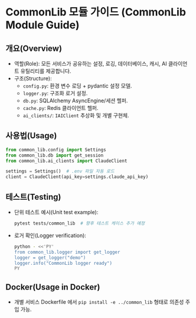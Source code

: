 # CommonLib 모듈 가이드 (CommonLib Module Guide)

## 개요(Overview)
- 역할(Role): 모든 서비스가 공유하는 설정, 로깅, 데이터베이스, 캐시, AI 클라이언트 유틸리티를 제공합니다.
- 구조(Structure):
  - `config.py`: 환경 변수 로딩 + pydantic 설정 모델.
  - `logger.py`: 구조화 로거 설정.
  - `db.py`: SQLAlchemy AsyncEngine/세션 헬퍼.
  - `cache.py`: Redis 클라이언트 헬퍼.
  - `ai_clients/`: `IAIClient` 추상화 및 개별 구현체.

## 사용법(Usage)
```python
from common_lib.config import Settings
from common_lib.db import get_session
from common_lib.ai_clients import ClaudeClient

settings = Settings()  # .env 파일 자동 로드
client = ClaudeClient(api_key=settings.claude_api_key)
```

## 테스트(Testing)
- 단위 테스트 예시(Unit test example):
  ```bash
  pytest tests/common_lib  # 향후 테스트 케이스 추가 예정
  ```
- 로거 확인(Logger verification):
  ```bash
  python - <<'PY'
  from common_lib.logger import get_logger
  logger = get_logger("demo")
  logger.info("CommonLib logger ready")
  PY
  ```

## Docker(Usage in Docker)
- 개별 서비스 Dockerfile 에서 `pip install -e ../common_lib` 형태로 의존성 주입 가능.

